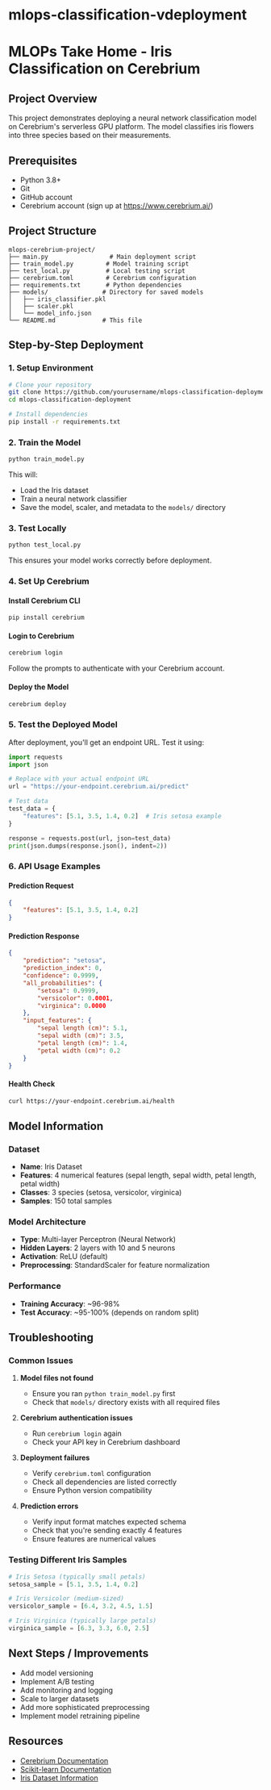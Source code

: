 # mlops-classification-vdeployment
# MLOPs Take Home - Iris Classification on Cerebrium

## Project Overview
This project demonstrates deploying a neural network classification model on Cerebrium's serverless GPU platform. The model classifies iris flowers into three species based on their measurements.

## Prerequisites
- Python 3.8+
- Git
- GitHub account
- Cerebrium account (sign up at https://www.cerebrium.ai/)

## Project Structure
```
mlops-cerebrium-project/
├── main.py                 # Main deployment script
├── train_model.py         # Model training script
├── test_local.py          # Local testing script
├── cerebrium.toml         # Cerebrium configuration
├── requirements.txt       # Python dependencies
├── models/               # Directory for saved models
│   ├── iris_classifier.pkl
│   ├── scaler.pkl
│   └── model_info.json
└── README.md             # This file
```

## Step-by-Step Deployment

### 1. Setup Environment
```bash
# Clone your repository
git clone https://github.com/yourusername/mlops-classification-deployment.git
cd mlops-classification-deployment

# Install dependencies
pip install -r requirements.txt
```

### 2. Train the Model
```bash
python train_model.py
```
This will:
- Load the Iris dataset
- Train a neural network classifier
- Save the model, scaler, and metadata to the `models/` directory

### 3. Test Locally
```bash
python test_local.py
```
This ensures your model works correctly before deployment.

### 4. Set Up Cerebrium

#### Install Cerebrium CLI
```bash
pip install cerebrium
```

#### Login to Cerebrium
```bash
cerebrium login
```
Follow the prompts to authenticate with your Cerebrium account.

#### Deploy the Model
```bash
cerebrium deploy
```

### 5. Test the Deployed Model

After deployment, you'll get an endpoint URL. Test it using:

```python
import requests
import json

# Replace with your actual endpoint URL
url = "https://your-endpoint.cerebrium.ai/predict"

# Test data
test_data = {
    "features": [5.1, 3.5, 1.4, 0.2]  # Iris setosa example
}

response = requests.post(url, json=test_data)
print(json.dumps(response.json(), indent=2))
```

### 6. API Usage Examples

#### Prediction Request
```json
{
    "features": [5.1, 3.5, 1.4, 0.2]
}
```

#### Prediction Response
```json
{
    "prediction": "setosa",
    "prediction_index": 0,
    "confidence": 0.9999,
    "all_probabilities": {
        "setosa": 0.9999,
        "versicolor": 0.0001,
        "virginica": 0.0000
    },
    "input_features": {
        "sepal length (cm)": 5.1,
        "sepal width (cm)": 3.5,
        "petal length (cm)": 1.4,
        "petal width (cm)": 0.2
    }
}
```

#### Health Check
```bash
curl https://your-endpoint.cerebrium.ai/health
```

## Model Information

### Dataset
- **Name**: Iris Dataset
- **Features**: 4 numerical features (sepal length, sepal width, petal length, petal width)
- **Classes**: 3 species (setosa, versicolor, virginica)
- **Samples**: 150 total samples

### Model Architecture
- **Type**: Multi-layer Perceptron (Neural Network)
- **Hidden Layers**: 2 layers with 10 and 5 neurons
- **Activation**: ReLU (default)
- **Preprocessing**: StandardScaler for feature normalization

### Performance
- **Training Accuracy**: ~96-98%
- **Test Accuracy**: ~95-100% (depends on random split)

## Troubleshooting

### Common Issues

1. **Model files not found**
   - Ensure you ran `python train_model.py` first
   - Check that `models/` directory exists with all required files

2. **Cerebrium authentication issues**
   - Run `cerebrium login` again
   - Check your API key in Cerebrium dashboard

3. **Deployment failures**
   - Verify `cerebrium.toml` configuration
   - Check all dependencies are listed correctly
   - Ensure Python version compatibility

4. **Prediction errors**
   - Verify input format matches expected schema
   - Check that you're sending exactly 4 features
   - Ensure features are numerical values

### Testing Different Iris Samples

```python
# Iris Setosa (typically small petals)
setosa_sample = [5.1, 3.5, 1.4, 0.2]

# Iris Versicolor (medium-sized)
versicolor_sample = [6.4, 3.2, 4.5, 1.5]

# Iris Virginica (typically large petals)
virginica_sample = [6.3, 3.3, 6.0, 2.5]
```



## Next Steps / Improvements

- Add model versioning
- Implement A/B testing
- Add monitoring and logging
- Scale to larger datasets
- Add more sophisticated preprocessing
- Implement model retraining pipeline

## Resources

- [Cerebrium Documentation](https://docs.cerebrium.ai/)
- [Scikit-learn Documentation](https://scikit-learn.org/)
- [Iris Dataset Information](https://scikit-learn.org/stable/auto_examples/datasets/plot_iris_dataset.html)
